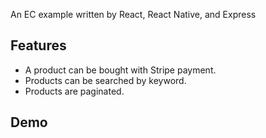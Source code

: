 An EC example written by React, React Native, and Express

## Features

- A product can be bought with Stripe payment.
- Products can be searched by keyword.
- Products are paginated.

## Demo
